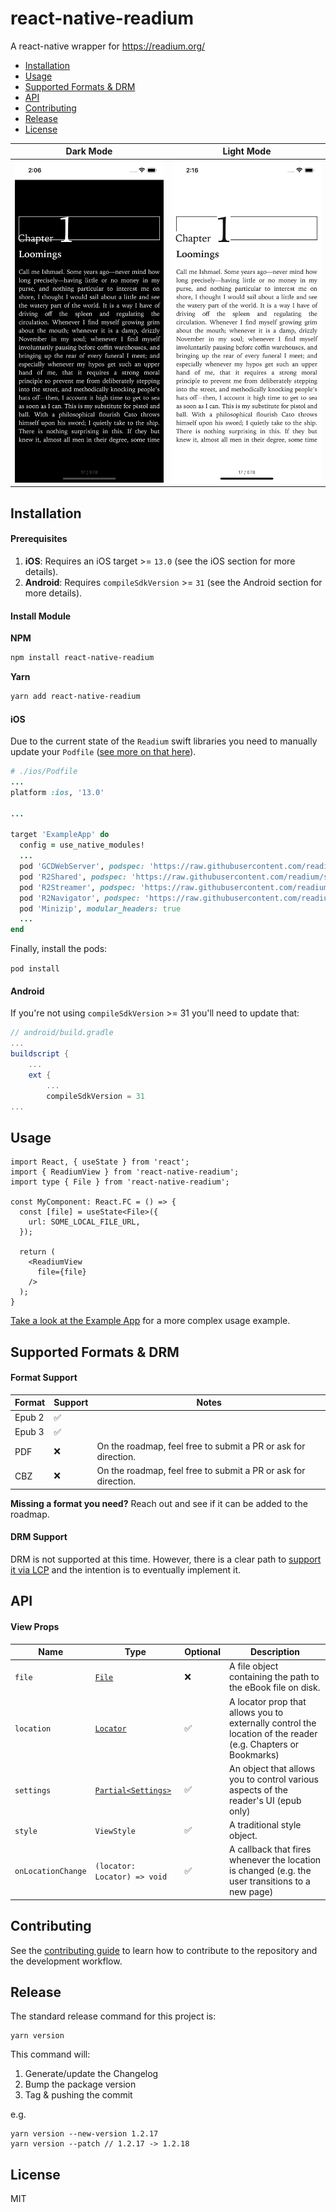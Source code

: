 # react-native-readium

A react-native wrapper for https://readium.org/

- [Installation](#installation)
- [Usage](#usage)
- [Supported Formats & DRM](#supported-formats--drm)
- [API](#api)
- [Contributing](#contributing)
- [Release](#release)
- [License](#license)

| Dark Mode| Light Mode |
|---|---|
| ![Dark Mode](https://github.com/5-stones/react-native-readium/blob/main/docs/demo-dark-mode.gif) | ![Light Mode](https://github.com/5-stones/react-native-readium/blob/main/docs/demo-light-mode.gif) |

## Installation

#### Prerequisites

1. **iOS**: Requires an iOS target >= `13.0` (see the iOS section for more details).
2. **Android**: Requires `compileSdkVersion` >= `31` (see the Android section for more details).

#### Install Module

**NPM**

```sh
npm install react-native-readium
```

**Yarn**

```sh
yarn add react-native-readium
```

#### iOS

Due to the current state of the `Readium` swift libraries you need to manually
update your `Podfile` ([see more on that here](https://github.com/readium/swift-toolkit/issues/38)).

```rb
# ./ios/Podfile
...
platform :ios, '13.0'

...

target 'ExampleApp' do
  config = use_native_modules!
  ...
  pod 'GCDWebServer', podspec: 'https://raw.githubusercontent.com/readium/GCDWebServer/a8edee9790ef0995b2cf620ba1a9b5cf146b7221/GCDWebServer.podspec', modular_headers: true
  pod 'R2Shared', podspec: 'https://raw.githubusercontent.com/readium/swift-toolkit/2.2.0/Support/CocoaPods/ReadiumShared.podspec'
  pod 'R2Streamer', podspec: 'https://raw.githubusercontent.com/readium/swift-toolkit/2.2.0/Support/CocoaPods/ReadiumStreamer.podspec'
  pod 'R2Navigator', podspec: 'https://raw.githubusercontent.com/readium/swift-toolkit/2.2.0/Support/CocoaPods/ReadiumNavigator.podspec'
  pod 'Minizip', modular_headers: true
  ...
end
```

Finally, install the pods:

`pod install`

#### Android

If you're not using `compileSdkVersion` >= 31 you'll need to update that:

```groovy
// android/build.gradle
...
buildscript {
    ...
    ext {
        ...
        compileSdkVersion = 31
...
```

## Usage

```tsx
import React, { useState } from 'react';
import { ReadiumView } from 'react-native-readium';
import type { File } from 'react-native-readium';

const MyComponent: React.FC = () => {
  const [file] = useState<File>({
    url: SOME_LOCAL_FILE_URL,
  });

  return (
    <ReadiumView
      file={file}
    />
  );
}
```

[Take a look at the Example App](https://github.com/5-stones/react-native-readium/blob/main/example/src/App.tsx) for a more complex usage example.

## Supported Formats & DRM

#### Format Support

| Format | Support | Notes |
|--------|---------|-------|
| Epub 2 | :white_check_mark: | |
| Epub 3 | :white_check_mark: | |
| PDF | :x: | On the roadmap, feel free to submit a PR or ask for direction. |
| CBZ | :x: | On the roadmap, feel free to submit a PR or ask for direction. |

**Missing a format you need?** Reach out and see if it can be added to the roadmap.

#### DRM Support

DRM is not supported at this time. However, there is a clear path to [support it via LCP](https://www.edrlab.org/readium-lcp/) and the intention is to eventually implement it.

## API

#### View Props

| Name | Type | Optional | Description |
|------|------|----------|-------------|
| `file`     | [`File`](https://github.com/5-stones/react-native-readium/blob/main/src/interfaces/File.ts)               | :x:                | A file object containing the path to the eBook file on disk. |
| `location` | [`Locator`](https://github.com/5-stones/react-native-readium/blob/main/src/interfaces/Locator.ts)            | :white_check_mark: | A locator prop that allows you to externally control the location of the reader (e.g. Chapters or Bookmarks)|
| `settings` | [`Partial<Settings>`](https://github.com/5-stones/react-native-readium/blob/main/src/interfaces/Settings.ts)  | :white_check_mark: | An object that allows you to control various aspects of the reader's UI (epub only) |
| `style`    | `ViewStyle`          | :white_check_mark: | A traditional style object. |
| `onLocationChange` | `(locator: Locator) => void` | :white_check_mark: | A callback that fires whenever the location is changed (e.g. the user transitions to a new page)|

## Contributing

See the [contributing guide](CONTRIBUTING.md) to learn how to contribute to the repository and the development workflow.

## Release

The standard release command for this project is:

```
yarn version
```

This command will:

1. Generate/update the Changelog
1. Bump the package version
1. Tag & pushing the commit


e.g.

```
yarn version --new-version 1.2.17
yarn version --patch // 1.2.17 -> 1.2.18
```

## License

MIT
